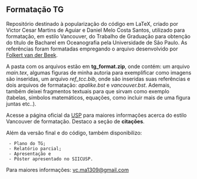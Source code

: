 ## Formatação TG

Repositório destinado à popularização do código em LaTeX, criado por Victor Cesar Martins de Aguiar e Daniel Melo Costa Santos, utilizado para formatação, em estilo Vancouver, do Trabalho de Graduação para obtenção do título de Bacharel em Oceanografia pela Universidade de São Paulo. As referências foram formatadas empregando o arquivo desenvolvido por [Folkert van der Beek](http://tug.ctan.org/biblio/bibtex/contrib/vancouver/vancouver.bst).

A pasta com os arquivos estão em **tg_format.zip**, onde contém: um arquivo *main.tex*, algumas figuras de minha autoria para exemplificar como imagens são inseridas, um arquivo *ref_tcc.bib*, onde são inseridas suas referências e dois arquivos de formatação: *apalike.bst* e *vancouver.bst*. Ademais, também deixei fragmentos textuais para que sirvam como exemplo (tabelas, símbolos matemáticos, equações, como incluir mais de uma figura juntas etc..). 

Acesse a página oficial da [USP](http://www.teses.usp.br/index.php?option=com_content&view=article&id=52&Itemid=67) para maiores informações acerca do estilo Vancouver de formatação. Destaco a seção de **citações**.

Além da versão final e do código, também disponibilizo: 

     - Plano do TG; 
     - Relatório parcial; 
     - Apresentação e 
     - Pôster apresentado no SIICUSP.

Para maiores informações: vc.ma1309@gmail.com

